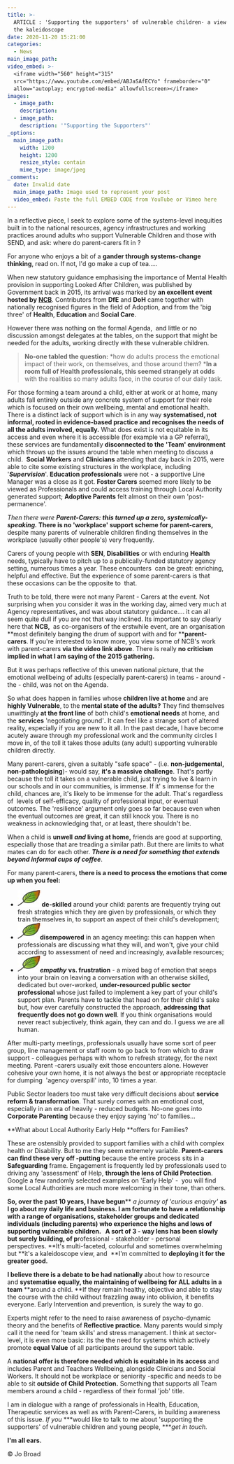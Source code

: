 ```yaml
---
title: >-
  ARTICLE : 'Supporting the supporters' of vulnerable children- a view through
  the kaleidoscope
date: 2020-11-20 15:21:00
categories:
  - News
main_image_path:
video_embed: >-
  <iframe width="560" height="315"
  src="https://www.youtube.com/embed/ABJaSAfECYo" frameborder="0"
  allow="autoplay; encrypted-media" allowfullscreen></iframe>
images:
  - image_path:
    description:
  - image_path:
    description: '"Supporting the Supporters"'
_options:
  main_image_path:
    width: 1200
    height: 1200
    resize_style: contain
    mime_type: image/jpeg
_comments:
  date: Invalid date
  main_image_path: Image used to represent your post
  video_embed: Paste the full EMBED CODE from YouTube or Vimeo here
---
```


In a reflective piece, I seek to explore some of the systems-level inequities built in to the national resources, agency infrastructures and working practices around adults who support Vulnerable Children and those with SEND, and ask: where do parent-carers fit in ?

For anyone who enjoys a bit of a **gander through systems-change thinking**, read on. If not, I'd go make a cup of tea…..

When new statutory guidance emphasising the importance of Mental Health provision in supporting Looked After Children, was published by Government back in 2015, its arrival was marked by **an excellent event hosted by** [**NCB**](https://www.ncb.org.uk/). Contributors from **DfE** and **DoH** came together with nationally recognised figures in the field of Adoption, and from the 'big three' of&nbsp;**Health**, **Education** and **Social Care**.

However there was nothing on the formal Agenda,&nbsp; and little or no discussion amongst delegates at the tables, on the support that might be needed for the adults, working directly with these vulnerable children.

> **No-one tabled the question:** *how do adults process the emotional impact of their work, on themselves, and those around them?&nbsp;***In a room full of Health professionals, this seemed strangely at odds** with the realities so many adults face, in the course of our daily task.&nbsp;

For those forming a team around a child, either at work or at home, many adults fall entirely outside any concrete system of support for their role which is focused on their own wellbeing, mental and emotional health. There is a distinct lack of support which is in any way&nbsp;**systematised, not informal, rooted in evidence-based practice and recognises the needs of all the adults involved, equally.**&nbsp;What does exist is not equitable in its access and even where it is accessible (for example via a GP referral), these services are fundamentally **disconnected to the 'Team' environment** which throws up the issues around the table when meeting to discuss a child. &nbsp;**Social Workers** and **Clinicians** attending that day back in 2015, were able to cite some existing structures in the workplace, including '***Supervision***'. **Education professionals** were not - a supportive Line Manager was a close as it got.&nbsp;**Foster Carers** seemed more likely to be viewed as Professionals and could access training through Local Authority generated support; **Adoptive Parents** felt almost on their own 'post-&nbsp; permanence'.&nbsp;

*Then there were* ***Parent-Carers: this turned up a zero, systemically-speaking.*&nbsp;There is no 'workplace' support scheme for parent-carers,** despite many parents of vulnerable children finding themselves in the workplace (usually other people's) very frequently.

Carers of young people with **SEN**, **Disabilities** or with enduring **Health** needs, typically have to pitch up to a publically-funded statutory agency setting, numerous times a year. These encounters &nbsp;can be great: enriching, helpful and effective. But the experience of some parent-carers is that these occasions can be the opposite to&nbsp; that.&nbsp;

Truth to be told, there were not many Parent - Carers at the event. Not surprising when you consider it was in the working day, aimed very much at Agency representatives, and was about statutory guidance…. it can all seem quite dull if you are not that way inclined. Its important to say clearly here that **NCB,&nbsp;** as co-organisers of the erstwhile event, are an organisation **most definitely banging the drum of support with and for&nbsp;****parent-carers**. If you're interested to know more, you view some of NCB's work with parent-carers&nbsp;**via the video link above**. There is really&nbsp;**no criticism implied in what I am saying of the 2015 gathering.**

But it was perhaps reflective of this uneven national picture, that the emotional wellbeing of adults (especially parent-carers) in teams - around - the - child, was not on the Agenda.

So what does happen in families whose **children live at home** and are **highly Vulnerable**, to the **mental state of the adults?**&nbsp;They find themselves unwittingly **at the front line** of both child's **emotional needs** at home, and the **services**&nbsp;'negotiating ground'**.** It can feel like a strange sort of altered reality, especially if you are new to it all. In the past decade, I have become acutely aware through my professional work and the community circles I move in, of the toll it takes those adults (any adult) supporting vulnerable children directly.

Many parent-carers, given a suitably "safe space" - (i.e.&nbsp;**non-judgemental, non-pathologising**)- would say, **it's a massive challenge**. That's partly because the toll it takes on a vulnerable child, just trying to live & learn in our schools and in our communities, is immense. If it' s immense for the child, chances are, it's likely to be immense for the adult. That's regardless of&nbsp; levels of self-efficacy, quality of professional input, or eventual outcomes. The 'resilience' argument only goes so far because even when the eventual outcomes are great, it can still knock you. There is no weakness in acknowledging that, or at least, there shouldn't be.

When a child is&nbsp;**unwell**&nbsp;***and* living at home,** friends are good at supporting, especially those that are treading a similar path. But there are limits to what mates can do for each other.&nbsp;***There is a need for something that extends beyond informal cups of coffee***.

For many parent-carers, **there is a need to process the emotions that come up when you feel:**

* ![](/uploads/kindle-templates-bullet-1.jpg)&nbsp;**de-skilled** around your child: parents are frequently trying out fresh strategies which they are given by professionals, or which they train themselves in, to support an aspect of their child's development;
* ![](/uploads/kindle-templates-bullet-1.jpg)**disempowered** in an agency meeting: this can happen when professionals are discussing what they will, and won't, give your child according to assessment of need and increasingly, available resources; &nbsp;
* ![](/uploads/kindle-templates-bullet-1.jpg)***empathy***&nbsp;**vs. frustration**&nbsp;- a mixed bag of emotion that seeps into your brain on leaving a conversation with an otherwise skilled, dedicated but over-worked,&nbsp;**under-resourced public sector professional** whose just failed to implement a key part of your child's support plan. Parents have to tackle that head on for their child's sake but, how ever carefully constructed the approach, **addressing that frequently does not go down well**. If you think organisations would never react subjectively, think again, they can and do. I guess we are all human.

After multi-party meetings, professionals usually have some sort of peer group, line management or staff room to go back to from which to draw support - colleagues perhaps with whom to refresh strategy, for the next meeting. Parent -carers usually exit those encounters alone. However cohesive your own home, it is not always the best or appropriate receptacle for dumping&nbsp; 'agency overspill' into, 10 times a year.

Public Sector leaders too must take very difficult decisions about **service reform & transformation**. That surely comes with an emotional cost, especially in an era of heavily - reduced budgets. No-one goes into **Corporate Parenting**&nbsp;because they enjoy saying 'no' to families…

**What about Local Authority Early Help&nbsp;**offers for Families?

These are ostensibly provided to support families with a child with complex health or Disability. But to me they seem extremely variable. **Parent-carers can find these very off -putting** because the entire process sits in a **Safeguarding** frame. Engagement is frequently led by professionals used to driving any 'assessment' of Help, **through the lens of Child Protection**.&nbsp; Google a few randomly selected examples on 'Early Help' -&nbsp; you will find some Local Authorities are much more welcoming in their tone, than others.

**So, over the past 10 years, I have begun****&nbsp;*a journey of 'curious enquiry'*&nbsp;**as I go about my daily life and business. I am fortunate to have a relationship with a range of organisations, stakeholder groups and dedicated individuals (including parents) who experience the highs and lows of supporting vulnerable children. &nbsp; A sort of **3 - way lens** has been slowly but surely building, of p**rofessional - stakeholder - personal perspectives.&nbsp;**It's multi-faceted, colourful and sometimes overwhelming but **it's a kaleidoscope view, and &nbsp;**I'm committed to **deploying it for the greater good.**

**I believe there is a debate to be had nationally**&nbsp;about how to resource and&nbsp;**systematise equally, the maintaining of wellbeing for ALL adults in a team** **around a child.&nbsp;**If they remain healthy, objective and able to stay the course with the child without frazzling away into oblivion, it benefits everyone. Early Intervention and prevention, is surely the way to go.&nbsp;

Experts might refer to the need to raise awareness of psycho-dynamic theory and the benefits of&nbsp;**Reflective practice.** Many parents would simply call it the need for 'team skills' and stress management. I think at sector-level, it is even more basic: its the the need for systems which actively promote **equal Value**&nbsp;of all participants around the support table.

A **national offer is therefore needed which is equitable in its access** and includes Parent and Teachers Wellbeing, alongside Clinicians and Social Workers. It should not be workplace or seniority -specific and needs to be able to sit&nbsp;**outside of Child Protection.**&nbsp;Something that supports all Team members around a child - regardless of their formal 'job' title.

I am in dialogue with a range of professionals in Health, Education, Therapeutic services as well as with Parent-Carers, in building awareness of this issue.&nbsp;*If you* ***would like to talk to me about 'supporting the supporters' of vulnerable children and young people,&nbsp;****get in touch.*

**I'm all ears.**

&copy; Jo Broad&nbsp;
